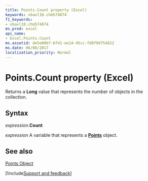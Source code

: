 ```yaml
---
title: Points.Count property (Excel)
keywords: vbaxl10.chm574074
f1_keywords:
- vbaxl10.chm574074
ms.prod: excel
api_name:
- Excel.Points.Count
ms.assetid: de5e00b7-6f41-ee14-45cc-fd9f99754622
ms.date: 06/08/2017
localization_priority: Normal
---
```



# Points.Count property (Excel)

Returns a  **Long** value that represents the number of objects in the collection.


## Syntax

_expression_.**Count**

_expression_ A variable that represents a **[Points](Excel.Points(object).md)** object.


## See also


[Points Object](Excel.Points(object).md)

[!include[Support and feedback](~/includes/feedback-boilerplate.md)]